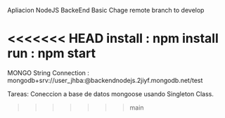 Apliacion NodeJS BackeEnd Basic
Chage remote branch to develop

<<<<<<< HEAD
install : npm install
run : npm start
=======
MONGO String Connection : mongodb+srv://user_jhba:<password>@backendnodejs.2jiyf.mongodb.net/test

Tareas:
    Coneccion a base de datos mongoose usando Singleton Class.
>>>>>>> main
